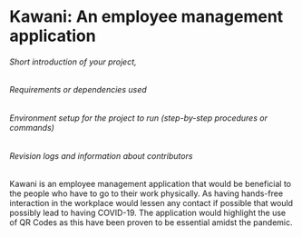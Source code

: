 # Kawani: An employee management application

###### Short introduction of your project,
###### Requirements or dependencies used
###### Environment setup for the project to run (step-by-step procedures or commands)
###### Revision logs and information about contributors


Kawani is an employee management application that would be beneficial to the people who have to go to their work physically. As having hands-free interaction in the workplace would lessen any contact if possible that would possibly lead to having COVID-19. The application would highlight the use of QR Codes as this have been proven to be essential amidst the pandemic.


